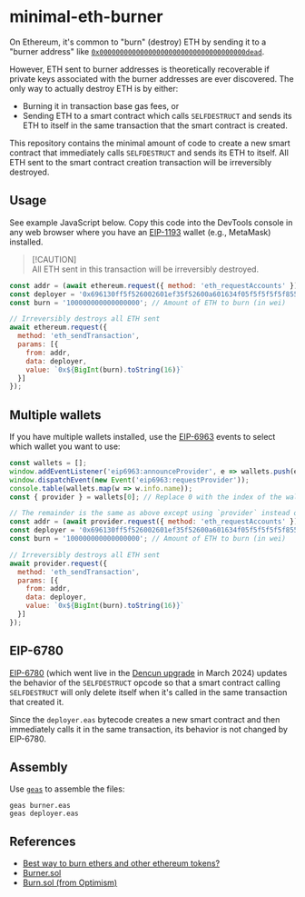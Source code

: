 # minimal-eth-burner

On Ethereum, it's common to "burn" (destroy) ETH by sending it to a "burner address" like [`0x000000000000000000000000000000000000dead`](https://etherscan.io/address/0x000000000000000000000000000000000000dead).

However, ETH sent to burner addresses is theoretically recoverable if private keys associated with the burner addresses are ever discovered. The only way to actually destroy ETH is by either:
- Burning it in transaction base gas fees, or
- Sending ETH to a smart contract which calls `SELFDESTRUCT` and sends its ETH to itself in the same transaction that the smart contract is created.

This repository contains the minimal amount of code to create a new smart contract that immediately calls `SELFDESTRUCT` and sends its ETH to itself. All ETH sent to the smart contract creation transaction will be irreversibly destroyed.

## Usage

See example JavaScript below. Copy this code into the DevTools console in any web browser where you have an [EIP-1193](https://eips.ethereum.org/EIPS/eip-1193) wallet (e.g., MetaMask) installed.

> [!CAUTION]<br>
> All ETH sent in this transaction will be irreversibly destroyed.

```javascript
const addr = (await ethereum.request({ method: 'eth_requestAccounts' }))[0]; // Current address
const deployer = '0x696130ff5f526002601ef35f52600a601634f05f5f5f5f5f855af1'; // See deployer.eas
const burn = '100000000000000000'; // Amount of ETH to burn (in wei)

// Irreversibly destroys all ETH sent
await ethereum.request({
  method: 'eth_sendTransaction',
  params: [{
    from: addr,
    data: deployer,
    value: `0x${BigInt(burn).toString(16)}`
  }]
});
```

## Multiple wallets

If you have multiple wallets installed, use the [EIP-6963](https://eips.ethereum.org/EIPS/eip-6963) events to select which wallet you want to use:

```javascript
const wallets = [];
window.addEventListener('eip6963:announceProvider', e => wallets.push(e.detail));
window.dispatchEvent(new Event('eip6963:requestProvider'));
console.table(wallets.map(w => w.info.name));
const { provider } = wallets[0]; // Replace 0 with the index of the wallet you want to use

// The remainder is the same as above except using `provider` instead of `ethereum`
const addr = (await provider.request({ method: 'eth_requestAccounts' }))[0]; // Current address
const deployer = '0x696130ff5f526002601ef35f52600a601634f05f5f5f5f5f855af1'; // See deployer.eas
const burn = '100000000000000000'; // Amount of ETH to burn (in wei)

// Irreversibly destroys all ETH sent
await provider.request({
  method: 'eth_sendTransaction',
  params: [{
    from: addr,
    data: deployer,
    value: `0x${BigInt(burn).toString(16)}`
  }]
});
```

## EIP-6780

[EIP-6780](https://eips.ethereum.org/EIPS/eip-6780) (which went live in the [Dencun upgrade](https://eips.ethereum.org/EIPS/eip-7569) in March 2024) updates the behavior of the `SELFDESTRUCT` opcode so that a smart contract calling `SELFDESTRUCT` will only delete itself when it's called in the same transaction that created it.

Since the `deployer.eas` bytecode creates a new smart contract and then immediately calls it in the same transaction, its behavior is not changed by EIP-6780.

## Assembly

Use [`geas`](https://github.com/fjl/geas) to assemble the files:

```
geas burner.eas
geas deployer.eas
```

## References
- [Best way to burn ethers and other ethereum tokens?](https://ethereum.stackexchange.com/questions/16188/best-way-to-burn-ethers-and-other-ethereum-tokens/17617)
- [Burner.sol](https://etherscan.io/address/0xb69fba56b2e67e7dda61c8aa057886a8d1468575#code)
- [Burn.sol (from Optimism)](https://github.com/ethereum-optimism/optimism/blob/f273e18a17c655f791671d614620c9541cd5cea5/packages/contracts-bedrock/src/libraries/Burn.sol#L24-L32)
